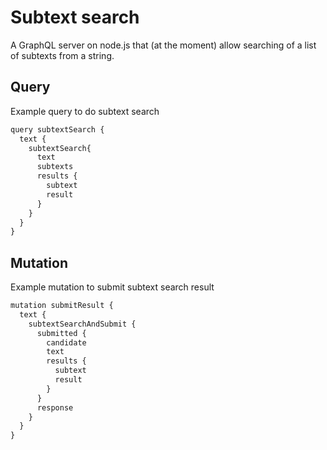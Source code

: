# Subtext search

A GraphQL server on node.js that (at the moment) allow searching of a list of subtexts from a string.

## Query

Example query to do subtext search

```javascript
query subtextSearch {
  text {
    subtextSearch{
      text
      subtexts
      results {
        subtext
        result
      }
    }
  }
}
```

## Mutation

Example mutation to submit subtext search result

```javascript
mutation submitResult {
  text {
    subtextSearchAndSubmit {
      submitted {
        candidate
        text
        results {
          subtext
          result
        }
      }
      response
    }
  }
}
```